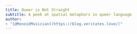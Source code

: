 ```yaml
---
title: Queer is Not Straight
subtitle: A peek at spatial metaphors in queer language
author:
- "[@MonoidMusician](https://blog.veritates.love/)"
---
```

